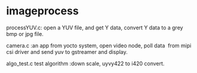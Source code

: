 # imageprocess
processYUV.c: open a YUV file, and get Y data, convert Y data to a grey bmp or jpg file.

camera.c :an app from yocto system, open video node, poll data  from mipi csi driver and send yuv to gstreamer and display.

algo_test.c test algorithm :down scale, uyvy422 to i420 convert.
